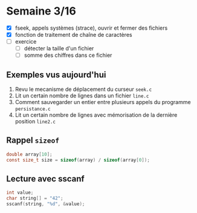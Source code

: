 # Semaine 3/16

- [x] fseek, appels systèmes (strace), ouvrir et fermer des fichiers
- [x] fonction de traitement de chaîne de caractères
- [ ] exercice
  - [ ] détecter la taille d'un fichier
  - [ ] somme des chiffres dans ce fichier

## Exemples vus aujourd'hui

1. Revu le mecanisme de déplacement du curseur `seek.c`
2. Lit un certain nombre de lignes dans un fichier `line.c`
3. Comment sauvegarder un entier entre plusieurs appels du programme `persistance.c`
4. Lit un certain nombre de lignes avec mémorisation de la dernière position `line2.c`

## Rappel `sizeof`

```c
double array[10];
const size_t size = sizeof(array) / sizeof(array[0]);
```

## Lecture avec sscanf

```c
int value;
char string[] = "42";
sscanf(string, "%d", &value);
```
